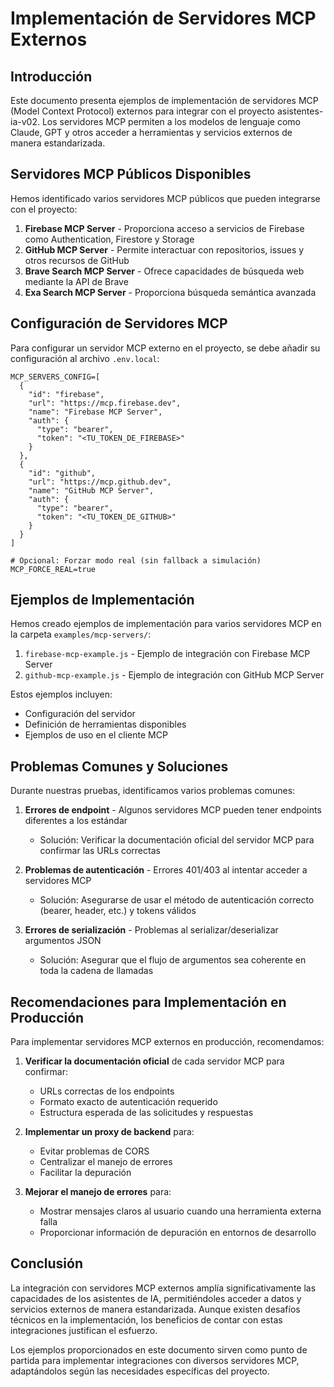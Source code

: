 # Implementación de Servidores MCP Externos

## Introducción

Este documento presenta ejemplos de implementación de servidores MCP (Model Context Protocol) externos para integrar con el proyecto asistentes-ia-v02. Los servidores MCP permiten a los modelos de lenguaje como Claude, GPT y otros acceder a herramientas y servicios externos de manera estandarizada.

## Servidores MCP Públicos Disponibles

Hemos identificado varios servidores MCP públicos que pueden integrarse con el proyecto:

1. **Firebase MCP Server** - Proporciona acceso a servicios de Firebase como Authentication, Firestore y Storage
2. **GitHub MCP Server** - Permite interactuar con repositorios, issues y otros recursos de GitHub
3. **Brave Search MCP Server** - Ofrece capacidades de búsqueda web mediante la API de Brave
4. **Exa Search MCP Server** - Proporciona búsqueda semántica avanzada

## Configuración de Servidores MCP

Para configurar un servidor MCP externo en el proyecto, se debe añadir su configuración al archivo `.env.local`:

```
MCP_SERVERS_CONFIG=[
  {
    "id": "firebase",
    "url": "https://mcp.firebase.dev",
    "name": "Firebase MCP Server",
    "auth": {
      "type": "bearer",
      "token": "<TU_TOKEN_DE_FIREBASE>"
    }
  },
  {
    "id": "github",
    "url": "https://mcp.github.dev",
    "name": "GitHub MCP Server",
    "auth": {
      "type": "bearer",
      "token": "<TU_TOKEN_DE_GITHUB>"
    }
  }
]

# Opcional: Forzar modo real (sin fallback a simulación)
MCP_FORCE_REAL=true
```

## Ejemplos de Implementación

Hemos creado ejemplos de implementación para varios servidores MCP en la carpeta `examples/mcp-servers/`:

1. `firebase-mcp-example.js` - Ejemplo de integración con Firebase MCP Server
2. `github-mcp-example.js` - Ejemplo de integración con GitHub MCP Server

Estos ejemplos incluyen:
- Configuración del servidor
- Definición de herramientas disponibles
- Ejemplos de uso en el cliente MCP

## Problemas Comunes y Soluciones

Durante nuestras pruebas, identificamos varios problemas comunes:

1. **Errores de endpoint** - Algunos servidores MCP pueden tener endpoints diferentes a los estándar
   - Solución: Verificar la documentación oficial del servidor MCP para confirmar las URLs correctas

2. **Problemas de autenticación** - Errores 401/403 al intentar acceder a servidores MCP
   - Solución: Asegurarse de usar el método de autenticación correcto (bearer, header, etc.) y tokens válidos

3. **Errores de serialización** - Problemas al serializar/deserializar argumentos JSON
   - Solución: Asegurar que el flujo de argumentos sea coherente en toda la cadena de llamadas

## Recomendaciones para Implementación en Producción

Para implementar servidores MCP externos en producción, recomendamos:

1. **Verificar la documentación oficial** de cada servidor MCP para confirmar:
   - URLs correctas de los endpoints
   - Formato exacto de autenticación requerido
   - Estructura esperada de las solicitudes y respuestas

2. **Implementar un proxy de backend** para:
   - Evitar problemas de CORS
   - Centralizar el manejo de errores
   - Facilitar la depuración

3. **Mejorar el manejo de errores** para:
   - Mostrar mensajes claros al usuario cuando una herramienta externa falla
   - Proporcionar información de depuración en entornos de desarrollo

## Conclusión

La integración con servidores MCP externos amplía significativamente las capacidades de los asistentes de IA, permitiéndoles acceder a datos y servicios externos de manera estandarizada. Aunque existen desafíos técnicos en la implementación, los beneficios de contar con estas integraciones justifican el esfuerzo.

Los ejemplos proporcionados en este documento sirven como punto de partida para implementar integraciones con diversos servidores MCP, adaptándolos según las necesidades específicas del proyecto.
